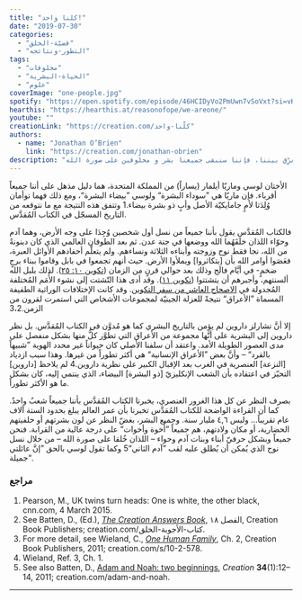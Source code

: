 ```yaml
---
title: "كلنا واحد!"
date: "2019-07-30"
categories:
  - "قضيّة-الخلق"
  - "التطور-ونتائجه"
tags:
  - "مخلوقات"
  - "الحياة-البشرية"
  - "علوم"
coverImage: "one-people.jpg"
spotify: "https://open.spotify.com/episode/46HCIDyVo2PmUwn7vSoVxt?si=vKXTFmN6Qb67ktY4XdNStw"
hearthis: "https://hearthis.at/reasonofope/we-areone/"
youtube: ""
creationLink: "https://creation.com/كلّنا-واحد"
authors:
  - name: "Jonathan O’Brien"
    link: "https://creation.com/jonathan-obrien"
description: "قد ننتمي إلى أعراق مُختلفة، وقد نُولَدُ في أوطانٍ مختلفة. وأياً تكن الأمور التي تُفرِّق بيننا، فإننا سنبقى جميعنا بشر و مخلوقين على صورة الله."
---
```


الأختان لوسي وماريّا أيلمار (يساراً) من المملكة المتحدة، هما دليل مذهل على أننا جميعاً أقرباء. فإن ماريّا هي ”سوداء البشرة“ ولوسي ”بيضاء البشرة“، ومع ذلك فهما توأمان وُلِدَتا لأمٍ جامايكيّة الأصل وأبٍ ذو بشرة بيضاء.1 وتتفق هذه النتيجة مع ما نتوقعه من التاريخ المسجّل في الكتاب المُقدَّس.

فالكتاب المُقدَّس يقول بأننا جميعاً من نسل أول شخصين وُجِدَا على وجه الأرض، وهما آدم وحوّاء اللذان خلَقَهُما الله ووضعها في جنة عدن. ثم بعد الطوفان العالمي الذي كان دينونةً من الله، نجا فقط نوح وزوجته وأبناءه الثلاثة ونساءهم. ولم يتعلَّم أحفادهم الأوائل العبرة، فعَصَوا أوامر الله بأن \[يتكاثروا\] ويملأوا الأرض. حيث أنهم تجمعوا في بابل وقاموا ببناء برجٍ ضخمٍ- في أيَّام فالَج وذلك بعد حوالي قرنٍ من الزمان ([تكوين ١٠: ٢٥](https://biblia.com/bible/ar-vandyke/Ge10:25)). لذلك بلبل الله ألسنتهم، وأجبرهم أن يتشتتوا ([تكوين ١١](https://biblia.com/bible/ar-vandyke/Ge11)). وقد أدى هذا التّشتت إلى نشوء الأُمَم المُختلفة المُجدولة في [الاصحاح العاشر من سفر التكوين](https://biblia.com/bible/ar-vandyke/Ge10). وقد كانت الإختلافات الوراثية الطفيفة المسماة ”الأعراق“ نتيجةً للعزلة الجينيّة لمجموعات الأشخاص التي استمرت لقرون من الزمن.3،2

إلا أنَّ تشارلز داروين لم يؤمن بالتاريخ البشري كما هو مُدوَّن في الكتاب المُقدَّس. بل نظر داروين إلى البشرية على أنَّها مجموعة من الأعراق التي تطوَّر كلٌّ منها بشكل منفصل على مدى العصور الطويلة الأمد. واعتقد أن سلفنا الأصلي كان حيواناً غير محدد الهوية ”شبيهاً بالقرد“ – وأنَّ بعض ”الأعراق الإنسانية“ هي أكثر تطوراً من غيرها. وهذا سبب ازدياد \[النزعة\] العنصرية في الغرب بعد الإقبال الكبير على نظرية داروين.4 لم يلاحظ \[داروين\] التحيّز في اعتقاده بأن الشعب الإنكليزيّ \[ذو البشرة\] البيضاء، الذي ينتمي إليه، كان بشكل ما هو الأكثر تطوراً.

بصرف النظر عن كل هذا الغرور العنصري، يخبرنا الكتاب المُقدَّس بأننا جميعاً شعبٌ واحدٌ. كما أن القراءة الواضحة للكتاب المُقدَّس تخبرنا بأن عمر العالم يبلغ بحدود الستة آلاف عام تقريباً… وليس ٤,٦ مليار سنة. وجميع البشر، بغضّ النظر عن لون بشرتهم أو خلفيتهم الحضارية، أو مكان ولادتهم، هم جميعاً ”أُخوة وأخوات“ على درجة عالية من القرابة. فنحن جميعاً وبشكل حرفيّ أبناء وبنات آدم وحواء – اللذان خُلقا على صورة الله – من خلال نسل نوح الذي يُمكن أن يُطلق عليه لقب ”آدم الثاني“5 وكما تقول لوسي بالحق ”إنَّ عائلتي جميلة“.

### مراجع

1. Pearson, M., UK twins turn heads: One is white, the other black, cnn.com, 4 March 2015.
2. See Batten, D., (Ed.), [_The Creation Answers Book_](https://creation.com/%D9%83%D8%AA%D8%A7%D8%A8-%D8%A7%D9%84%D8%A3%D8%AC%D9%88%D8%A8%D8%A9-%D8%A7%D9%84%D8%AE%D9%84%D9%82), الفصل ١٨, Creation Book Publishers; creation.com/كتاب-الأجوبة-الخلق.
3. For more detail, see Wieland, C., [_One Human Family_](https://creation.com/s/10-2-578), Ch. 2, Creation Book Publishers, 2011; creation.com/s/10-2-578.
4. Wieland, Ref. 3, Ch. 1.
5. See also Batten, D., [Adam and Noah: two beginnings](https://creation.com/adam-and-noah), *Creation* **34**(1):12–14, 2011; creation.com/adam-and-noah.

---
